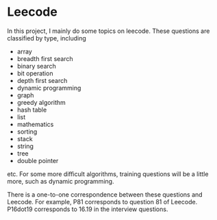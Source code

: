 # Leecode


In this project, I mainly do some topics on leecode. These questions are classified by type, including 
+ array 
+ breadth first search
+ binary search
+ bit operation
+ depth first search
+ dynamic programming
+ graph
+ greedy algorithm
+ hash table
+ list
+ mathematics
+ sorting
+ stack
+ string
+ tree
+ double pointer


etc. For some more difficult algorithms, training questions will be a little more, such as dynamic programming.


There is a one-to-one correspondence between these questions and Leecode. For example, P81 corresponds to question 81 of Leecode. P16dot19 corresponds to 16.19 in the interview questions.

